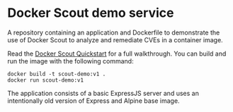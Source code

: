 # Docker Scout demo service

A repository containing an application and Dockerfile to demonstrate the use of Docker Scout to analyze and remediate CVEs in a container image.

Read the [Docker Scout Quickstart](https://docs.docker.com/scout/quickstart) for a full walkthrough. You can build and run the image with the following command:

```shell
docker build -t scout-demo:v1 .
docker run scout-demo:v1
```

The application consists of a basic ExpressJS server and uses an intentionally old version of Express and Alpine base image.
    
 

